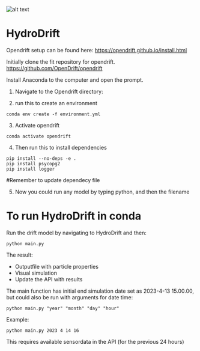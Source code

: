 ![alt text](https://copilot.microsoft.com/images/create/hydrodrift-logo/1-65ef0e0b40554818a02a42c22bdef638?id=t1l3PxVgRHj3J5HepUhnkA%3d%3d&view=detailv2&idpp=genimg&idpclose=1&thId=OIG4.xu64pjOtdQjyLNhgMwL5&FORM=SYDBIC)
# HydroDrift

Opendrift setup
can be found here:
https://opendrift.github.io/install.html

Initially clone the fit repository for opendrift.
https://github.com/OpenDrift/opendrift

Install Anaconda to the computer and open the prompt.

1.	Navigate to the Opendrift directory:
 

2.	run this to create an environment
```
conda env create -f environment.yml
```

 

3.	Activate opendrift
```
conda activate opendrift
```

 

4.	Then run this to install dependencies  
```
pip install --no-deps -e .
pip install psycopg2
pip install logger
```
#Remember to update dependecy file

5.	Now you could run any model by typing python, and then the filename
 

 
# To run HydroDrift in conda


Run the drift model by navigating to HydroDrift and then:
```
python main.py
```

The result:
- Outputfile with particle properties
- Visual simulation
- Update the API with results


The main function has initial end simulation date set as 2023-4-13 15.00.00,
but could also be run with arguments for date time:
```
python main.py "year" "month" "day" "hour"
```

Example:
```
python main.py 2023 4 14 16
```

This requires available sensordata in the API (for the previous 24 hours)




